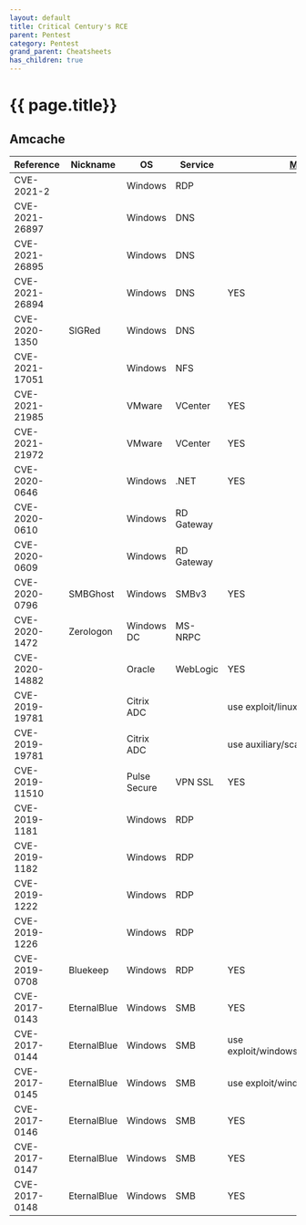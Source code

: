 ```yaml
---
layout: default
title: Critical Century's RCE
parent: Pentest
category: Pentest
grand_parent: Cheatsheets
has_children: true
---
```


# {{ page.title}}
 
## Amcache

| **Reference**  | **Nickname** |    **OS**    |   **Service**   | **[MSF embedded](https://github.com/rapid7/metasploit-framework/tree/master/modules/exploits)** | **Description** |
|----------------|--------------|--------------|-----------------|------------------|------------------|
| CVE-2021-2     |              |   Windows    |       RDP       |                 | |
| CVE-2021-26897 |              |   Windows    |       DNS       |                 | |
| CVE-2021-26895 |              |   Windows    |       DNS       |                 | |
| CVE-2021-26894 |              |   Windows    |       DNS       |       YES       | |
| CVE-2020-1350  |    SIGRed    |   Windows    |       DNS       |                 | |
| CVE-2021-17051 |              |   Windows    |       NFS       |                 | |
| CVE-2021-21985 |              |   VMware     |     VCenter     |       YES       | |
| CVE-2021-21972 |              |   VMware     |     VCenter     |       YES       | |
| CVE-2020-0646  |              |   Windows    |      .NET       |       YES       | |
| CVE-2020-0610  |              |   Windows    |    RD Gateway   |                 | |
| CVE-2020-0609  |              |   Windows    |    RD Gateway   |                 | |
| CVE-2020-0796  |  SMBGhost    |   Windows    |      SMBv3      |       YES       | Disable security: Set-ItemProperty -Path "HKLM:\SYSTEM\CurrentControlSet\Services\LanmanServer\Parameters" DisableCompression -Type DWORD -Value 0 -Force |
| CVE-2020-1472  |  Zerologon   |  Windows DC  |     MS-NRPC     |                 | |
| CVE-2020-14882 |              |   Oracle     |     WebLogic    |       YES       | |
| CVE-2019-19781 |              |  Citrix ADC  |          | use exploit/linux/http/citrix_dir_traversal_rce | Version: 10.5, 11.1, 12.0, 12.1, and 13.0, to execute an arbitrary command payload. |
| CVE-2019-19781 |              |  Citrix ADC  |          | use auxiliary/scanner/http/citrix_dir_traversal | Version: 10.5, 11.1, 12.0, 12.1, and 13.0, to execute an arbitrary command payload. |
| CVE-2019-11510 |              | Pulse Secure |     VPN SSL     |       YES       | Version: 8.1R15.1, 8.2 before 8.2R12.1, 8.3 before 8.3R7.1, and 9.0 before 9.0R3.4 |
| CVE-2019-1181  |              |   Windows    |       RDP       |                 | |
| CVE-2019-1182  |              |   Windows    |       RDP       |                 | |
| CVE-2019-1222  |              |   Windows    |       RDP       |                 | |
| CVE-2019-1226  |              |   Windows    |       RDP       |                 | |
| CVE-2019-0708  |  Bluekeep    |   Windows    |       RDP       |       YES       | |
| CVE-2017-0143  |  EternalBlue |   Windows    |       SMB       |       YES       | |
| CVE-2017-0144  |  EternalBlue |   Windows    |       SMB       | use exploit/windows/smb/ms17_010_eternalblue | | 
| CVE-2017-0145  |  EternalBlue |   Windows    |       SMB       | use exploit/windows/smb/doublepulsar_rce | |
| CVE-2017-0146  |  EternalBlue |   Windows    |       SMB       |       YES       | |
| CVE-2017-0147  |  EternalBlue |   Windows    |       SMB       |       YES       | |
| CVE-2017-0148  |  EternalBlue |   Windows    |       SMB       |       YES       | |

